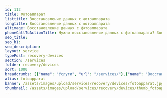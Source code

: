 ```yaml
---
id: 112
title: Фотоаппарат
listtitle: Восстановление данных с фотоаппарата
longtitle: Восстановление данных с фотоаппарата
altimage: Восстановление данных с фотоаппарата
phoneCallToActionTitle: Нужно восстановление данных с фотоаппарата? Звоните!
seo_title: 
seo_h1: 
seo_description: 
layout: service
typePost: recovery-devices
section: /services
folder: recovery/devices
sort: 1000
breadcrumbs: [{"name": "Услуги", "url": "/services/"},{"name": "Восстановление данных", "url": "/services/recovery/"},{"name": "Устройства", "url":  "/services/recovery/devices/"}]
alias: fotoapparat
banner: /assets/images/upload/services/recovery/devices/fotoapparat.jpg
thumbnail: /assets/images/upload/services/recovery/devices/thumb_fotoapparat.jpg
---
```

